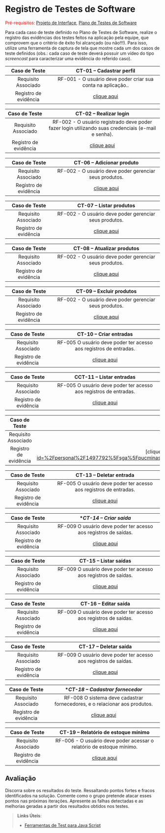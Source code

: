 # Registro de Testes de Software

<span style="color:red">Pré-requisitos: <a href="3-Projeto de Interface.md"> Projeto de Interface</a></span>, <a href="8-Plano de Testes de Software.md"> Plano de Testes de Software</a>

Para cada caso de teste definido no Plano de Testes de Software, realize o registro das evidências dos testes feitos na aplicação pela equipe, que comprovem que o critério de êxito foi alcançado (ou não!!!). Para isso, utilize uma ferramenta de captura de tela que mostre cada um dos casos de teste definidos (obs.: cada caso de teste deverá possuir um vídeo do tipo _screencast_ para caracterizar uma evidência do referido caso).

| **Caso de Teste** 	| **CT-01 – Cadastrar perfil** 	|
|:---:	|:---:	|
|	Requisito Associado 	| RF-001 - O usuário deve poder criar sua conta na aplicação.. |
|Registro de evidência | [clique aqui](https://sgapucminasbr-my.sharepoint.com/personal/1497792_sga_pucminas_br/_layouts/15/stream.aspx?id=%2Fpersonal%2F1497792%5Fsga%5Fpucminas%5Fbr%2FDocuments%2Fgravacoes%2FCT%2D01%20%E2%80%93%20Cadastrar%20perfil%2Emp4&referrer=StreamWebApp%2EWeb&referrerScenario=AddressBarCopied%2Eview%2E2feb043a%2D3771%2D4a61%2Dbad4%2De1b4567b21e0)|

| **Caso de Teste** 	| **CT-02 – Realizar login** 	|
|:---:	|:---:	|
|	Requisito Associado 	| RF-002 - O usuário registrado deve poder fazer login utilizando suas credenciais (e-mail e senha). |
|Registro de evidência | [clique aqui](https://sgapucminasbr-my.sharepoint.com/personal/1497792_sga_pucminas_br/_layouts/15/stream.aspx?id=%2Fpersonal%2F1497792%5Fsga%5Fpucminas%5Fbr%2FDocuments%2Fgravacoes%2FCT%2D02%20%E2%80%93%20Realizar%20login%2Emp4&referrer=StreamWebApp%2EWeb&referrerScenario=AddressBarCopied%2Eview%2E67018cd6%2Df22c%2D40fb%2D8a2a%2D97c50c59ad95)|

| **Caso de Teste** 	| **CT-06 – Adicionar produto** 	|
|:---:	|:---:	|
|	Requisito Associado 	| RF-002 - O usuário deve poder gerenciar seus produtos. |
|Registro de evidência | [clique aqui](https://sgapucminasbr-my.sharepoint.com/personal/1497792_sga_pucminas_br/_layouts/15/stream.aspx?id=%2Fpersonal%2F1497792%5Fsga%5Fpucminas%5Fbr%2FDocuments%2Fgravacoes%2FCT%2D06%20%E2%80%93%20Adicionar%20produto%2Emp4&referrer=StreamWebApp%2EWeb&referrerScenario=AddressBarCopied%2Eview%2E8a3af210%2D6958%2D4c82%2D8d79%2D01c8d4b420c2)|

| **Caso de Teste** 	| **CT-07 – Listar produtos** 	|
|:---:	|:---:	|
|	Requisito Associado 	| RF-002 - O usuário deve poder gerenciar seus produtos. |
|Registro de evidência | [clique aqui](https://sgapucminasbr-my.sharepoint.com/personal/1497792_sga_pucminas_br/_layouts/15/stream.aspx?id=%2Fpersonal%2F1497792%5Fsga%5Fpucminas%5Fbr%2FDocuments%2Fgravacoes%2FCT%2D07%20%E2%80%93%20Listar%20produtos%2Emp4&referrer=StreamWebApp%2EWeb&referrerScenario=AddressBarCopied%2Eview%2E32d880d0%2Dadbe%2D478c%2D92a7%2D1d8867053df6)|

| **Caso de Teste** 	| **CT-08 – Atualizar produtos** 	|
|:---:	|:---:	|
|	Requisito Associado 	| RF-002 - O usuário deve poder gerenciar seus produtos. |
|Registro de evidência | [clique aqui](https://sgapucminasbr-my.sharepoint.com/personal/1497792_sga_pucminas_br/_layouts/15/stream.aspx?id=%2Fpersonal%2F1497792%5Fsga%5Fpucminas%5Fbr%2FDocuments%2Fgravacoes%2FCT%2D08%20%E2%80%93%20Atualizar%20produtos%2Emp4&referrer=StreamWebApp%2EWeb&referrerScenario=AddressBarCopied%2Eview%2E6d6d9a97%2D1c10%2D4a4e%2D876e%2D7bee293d3a9e)|

| **Caso de Teste** 	| **CT-09 – Excluir produtos** 	|
|:---:	|:---:	|
|	Requisito Associado 	| RF-002 - O usuário deve poder gerenciar seus produtos. |
|Registro de evidência | [clique aqui](https://sgapucminasbr-my.sharepoint.com/personal/1497792_sga_pucminas_br/_layouts/15/stream.aspx?id=%2Fpersonal%2F1497792%5Fsga%5Fpucminas%5Fbr%2FDocuments%2Fgravacoes%2FCT%2D09%20%E2%80%93%20Excluir%20produtos%2Emp4&referrer=StreamWebApp%2EWeb&referrerScenario=AddressBarCopied%2Eview%2E9eb3b1f0%2D4250%2D461c%2D9ab2%2D9d7d7ec098e9)|

| **Caso de Teste** 	| **CT-10 – Criar entradas** 	|
|:---:	|:---:	|
|	Requisito Associado 	| RF-005	O usuário deve poder ter acesso aos registros de entradas. |
|Registro de evidência | [clique aqui](https://sgapucminasbr-my.sharepoint.com/personal/1497792_sga_pucminas_br/_layouts/15/stream.aspx?id=%2Fpersonal%2F1497792%5Fsga%5Fpucminas%5Fbr%2FDocuments%2Fgravacoes%2FCT%2D10%20%E2%80%93%20Criar%20entradas%2Emp4&referrer=StreamWebApp%2EWeb&referrerScenario=AddressBarCopied%2Eview%2E6c67f110%2D5049%2D4f1f%2Dabe2%2D615cdfcb37a8)|

| **Caso de Teste** 	| **CCT-11 – Listar entradas** 	|
|:---:	|:---:	|
|	Requisito Associado 	| RF-005	O usuário deve poder ter acesso aos registros de entradas. |
|Registro de evidência | [clique aqui](https://sgapucminasbr-my.sharepoint.com/personal/1497792_sga_pucminas_br/_layouts/15/stream.aspx?id=%2Fpersonal%2F1497792%5Fsga%5Fpucminas%5Fbr%2FDocuments%2Fgravacoes%2FCT%2D11%20%E2%80%93%20Listar%20entradas%2Emp4&referrer=StreamWebApp%2EWeb&referrerScenario=AddressBarCopied%2Eview%2E6274336b%2D7720%2D4d67%2Da465%2D4d4ffba3bdf6)|

| **Caso de Teste** 	| **CT-12 – Editar entrada** 	|
|:---:	|:---:	|
|	Requisito Associado 	| RF-005	O usuário deve poder ter acesso aos registros de entradas. |
|Registro de evidência | [clique aqui]([https://github.com/user-attachments/assets/b4c15bb4-23f8-4e1f-9999-86cff628135a](https://sgapucminasbr-my.sharepoint.com/personal/1497792_sga_pucminas_br/_layouts/15/stream.aspx?id=%2Fpersonal%2F1497792%5Fsga%5Fpucminas%5Fbr%2FDocuments%2Fgravacoes%2FCT%2D12%20%E2%80%93%20Editar%20entrada%2Emp4&referrer=StreamWebApp%2EWeb&referrerScenario=AddressBarCopied%2Eview%2E7bc29ed3%2D87fa%2D4b84%2D8e01%2D88d6d6506004)|

| **Caso de Teste** 	| **CT-13 – Deletar entrada** 	|
|:---:	|:---:	|
|	Requisito Associado 	| RF-005	O usuário deve poder ter acesso aos registros de entradas. |
|Registro de evidência | [clique aqui](https://sgapucminasbr-my.sharepoint.com/personal/1497792_sga_pucminas_br/_layouts/15/stream.aspx?id=%2Fpersonal%2F1497792%5Fsga%5Fpucminas%5Fbr%2FDocuments%2Fgravacoes%2FCT%2D13%20%E2%80%93%20Deletar%20entrada%2Emp4&referrer=StreamWebApp%2EWeb&referrerScenario=AddressBarCopied%2Eview%2E669530c2%2D1f82%2D4036%2D8305%2D5f077f3c7aa5)|

| **Caso de Teste** 	| **CT-14 – Criar saída* 	|
|:---:	|:---:	|
|	Requisito Associado 	| RF-009	O usuário deve poder ter acesso aos registros de saídas. |
|Registro de evidência | [clique aqui](https://sgapucminasbr-my.sharepoint.com/personal/1497792_sga_pucminas_br/_layouts/15/stream.aspx?id=%2Fpersonal%2F1497792%5Fsga%5Fpucminas%5Fbr%2FDocuments%2Fgravacoes%2FCT%2D14%20%E2%80%93%20Criar%20sa%C3%ADda%2Emp4&referrer=StreamWebApp%2EWeb&referrerScenario=AddressBarCopied%2Eview%2E0ea61a4b%2Daa04%2D4396%2D96e1%2D22763f77b220)|

| **Caso de Teste** 	| **CT-15 – Listar saídas** 	|
|:---:	|:---:	|
|	Requisito Associado 	| RF-009	O usuário deve poder ter acesso aos registros de saídas. |
|Registro de evidência | [clique aqui](https://sgapucminasbr-my.sharepoint.com/personal/1497792_sga_pucminas_br/_layouts/15/stream.aspx?id=%2Fpersonal%2F1497792%5Fsga%5Fpucminas%5Fbr%2FDocuments%2Fgravacoes%2FCT%2D15%20%E2%80%93%20Listar%20sa%C3%ADdas%2Emp4&referrer=StreamWebApp%2EWeb&referrerScenario=AddressBarCopied%2Eview%2E42fe67b6%2D820c%2D40f1%2D9ea5%2D47f98c6a95f7)|

| **Caso de Teste** 	| **CT-16 – Editar saída** 	|
|:---:	|:---:	|
|	Requisito Associado 	| RF-009	O usuário deve poder ter acesso aos registros de saídas. |
|Registro de evidência | [clique aqui](https://sgapucminasbr-my.sharepoint.com/personal/1497792_sga_pucminas_br/_layouts/15/stream.aspx?id=%2Fpersonal%2F1497792%5Fsga%5Fpucminas%5Fbr%2FDocuments%2Fgravacoes%2FCT%2D16%20%E2%80%93%20Editar%20sa%C3%ADda%2Emp4&referrer=StreamWebApp%2EWeb&referrerScenario=AddressBarCopied%2Eview%2Ebb983026%2D06df%2D46ff%2D8c4e%2D61fe5f81e56a)|

| **Caso de Teste** 	| **CT-17 – Deletar saída** 	|
|:---:	|:---:	|
|	Requisito Associado 	| RF-009	O usuário deve poder ter acesso aos registros de saídas.  |
|Registro de evidência | [clique aqui](https://sgapucminasbr-my.sharepoint.com/personal/1497792_sga_pucminas_br/documents/gravacoes/ct-17%20%E2%80%93%20excluir%20saidas%20de%20produtos.mp4?web=1&web=1&referrer=OneDriveForBusiness&referrerScenario=OpenFile)|

| **Caso de Teste** 	| **CT-18 – Cadastrar fornecedor* 	|
|:---:	|:---:	|
|	Requisito Associado 	| RF-008	O sistema deve cadastrar fornecedores, e o relacionar aos produtos. |
|Registro de evidência | [clique aqui](https://sgapucminasbr-my.sharepoint.com/personal/1497792_sga_pucminas_br/_layouts/15/stream.aspx?id=%2Fpersonal%2F1497792%5Fsga%5Fpucminas%5Fbr%2FDocuments%2Fgravacoes%2FCT%2D18%20%E2%80%93%20Cadastrar%20fornecedor%2Emp4&referrer=StreamWebApp%2EWeb&referrerScenario=AddressBarCopied%2Eview%2E9dbf3db3%2D255f%2D40eb%2Db4a3%2D5e48c21a0099)|

| **Caso de Teste** 	| **CT-19 – Relatório de estoque mínimo** 	|
|:---:	|:---:	|
|	Requisito Associado 	| RF-006 - O usuário deve poder acessar o relatório de estoque mínimo. |
|Registro de evidência | [clique aqui](https://sgapucminasbr-my.sharepoint.com/personal/1497792_sga_pucminas_br/_layouts/15/stream.aspx?id=%2Fpersonal%2F1497792%5Fsga%5Fpucminas%5Fbr%2FDocuments%2Fgravacoes%2FCT%2D19%20%E2%80%93%20Relat%C3%B3rio%20de%20estoque%20m%C3%ADnimo%2Emp4&referrer=StreamWebApp%2EWeb&referrerScenario=AddressBarCopied%2Eview%2E31b9f972%2Dfc55%2D457f%2Dacbb%2Df2627a20f958)|


## Avaliação

Discorra sobre os resultados do teste. Ressaltando pontos fortes e fracos identificados na solução. Comente como o grupo pretende atacar esses pontos nas próximas iterações. Apresente as falhas detectadas e as melhorias geradas a partir dos resultados obtidos nos testes.

> **Links Úteis**:
> - [Ferramentas de Test para Java Script](https://geekflare.com/javascript-unit-testing/)
